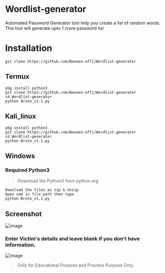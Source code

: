 # Wordlist-generator
Automated Password Generator tool help you create a list of random words. This tool will generate upto 1 crore password list

# Installation 
```
git clone https://github.com/Naveen-offi/Wordlist-generator
```
## Termux
```
pkg install python3 
git clone https://github.com/Naveen-offi/Wordlist-generator
cd Wordlist-generator
python Brute_v1.1.py
```

## Kali_linux
```
pkg install python3 
git clone https://github.com/Naveen-offi/Wordlist-generator
cd Wordlist-generator
python Brute_v1.1.py
```

## Windows
### Required Python3 
> Download the Python3 from python.org
```
Download the files as zip & Unzip
Open cmd in file path then type
python Brute_v1.1.py
```
## Screenshot
![image](https://github.com/Naveen-offi/Wordlist-generator/assets/71179664/c7930b4e-08c7-496a-809a-2a31c82ed57c)
### Enter Victim's details and leave blank if you don't have information. 
![image](https://github.com/Naveen-offi/Wordlist-generator/assets/71179664/03bbec8e-313e-4385-94c8-414f63ead108)

> Only for Educational Purpose and Practice Purpose Only.

